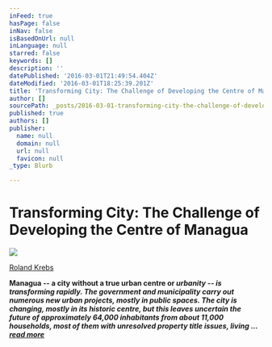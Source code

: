```yaml
---
inFeed: true
hasPage: false
inNav: false
isBasedOnUrl: null
inLanguage: null
starred: false
keywords: []
description: ''
datePublished: '2016-03-01T21:49:54.404Z'
dateModified: '2016-03-01T18:25:39.201Z'
title: 'Transforming City: The Challenge of Developing the Centre of Managua'
author: []
sourcePath: _posts/2016-03-01-transforming-city-the-challenge-of-developing-the-centre-of.md
published: true
authors: []
publisher:
  name: null
  domain: null
  url: null
  favicon: null
_type: Blurb

---
```

# Transforming City: The Challenge of Developing the Centre of Managua
![](https://the-grid-user-content.s3-us-west-2.amazonaws.com/dc8d3670-77ec-40f8-ae16-e40bfa6ed5e3.jpg)

[Roland Krebs][0]

**Managua -- a city without a true urban centre or _urbanity -- is transforming rapidly. The government and municipality carry out numerous new urban projects, mostly in public spaces. The city is changing, mostly in its historic centre, but this leaves uncertain the future of approximately 64,000 inhabitants from about 11,000 households, most of them with unresolved property title issues, living ... [read more][0]_**

[0]: http://www.rolandkrebs.net/transforming-city-the-challenge-of-developing-the-centre-of-managua/